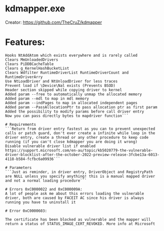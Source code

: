 # kdmapper.exe
Creator: https://github.com/TheCruZ/kdmapper
# Features: 

```Works with /GS- compiled drivers
Hooks NtAddAtom which exists everywhere and is rarely called
Clears MmUnloadedDrivers
Clears PiDDBCacheTable
Clears g_KernelHashBucketList
Clears Wdfilter RuntimeDriverList RuntimeDriverCount and RuntimeDriverArry
Use NtLoadDriver and NtUnloadDriver for less traces
Prevent load if \Device\Nal exists (Prevents BSOD)
Header section skipped while copying driver to kernel
Added param --free to automatically unmap the allocated memory
Added param --mdl to map in mdl memory
Added param --indPages to map in allocated independent pages
Added param --PassAllocationPtr to pass allocation ptr as first param
Added the possibility to modify params before call driver entry
Now you can pass directly bytes to mapdriver function```

# Requirements
```Return from driver entry fastest as you can to prevent unexpected calls or patch guard, don't ever create a infinite while loop in the driver entry, create a thread or any other procedure to keep code running (if you can't close kdmapper you are doing it wrong)
Disable vulnerable driver list if enabled https://support.microsoft.com/en-au/topic/kb5020779-the-vulnerable-driver-blocklist-after-the-october-2022-preview-release-3fcbe13a-6013-4118-b584-fcfbc6a09936```

# Parameters
```Just as reminder, in driver entry, DriverObject and RegistryPath are NULL unless you specify anything! this is a manual mapped driver and not a normal loading procedure```

# Errors 0xC0000022 and 0xC000009A:
A lot of people ask me about this errors loading the vulnerable driver, both are caused by FACEIT AC since his driver is always running you have to uninstall it

# Error 0xC0000603:

The certificate has been blocked as vulnerable and the mapper will return a status of STATUS_IMAGE_CERT_REVOKED. More info at Microsoft

